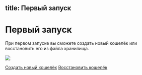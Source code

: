 title: Первый запуск
---

# Первый запуск

При первом запуске вы сможете создать новый кошелёк или восстановить его из файла хранилища.

<img src="/images/first_run_create/first_run_wallet_create_1.png">

<a href="/ru/ui/create_new_wallet.html">Создать новый кошелёк</a>
<a href="/ru/ui/restore_new_wallet.html">Восстановить кошелёк</a>
